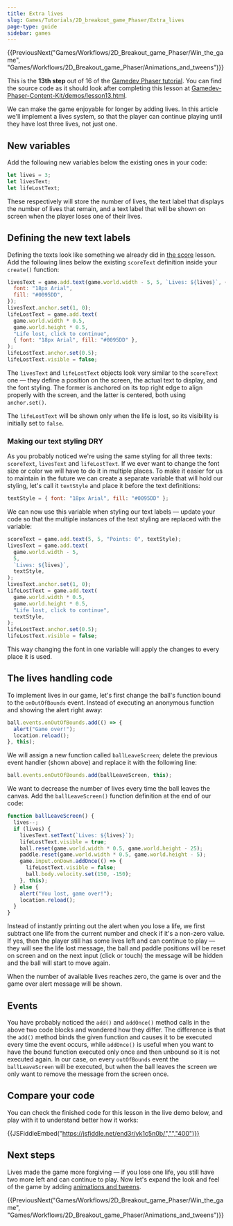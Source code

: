 ```yaml
---
title: Extra lives
slug: Games/Tutorials/2D_breakout_game_Phaser/Extra_lives
page-type: guide
sidebar: games
---
```


{{PreviousNext("Games/Workflows/2D_Breakout_game_Phaser/Win_the_game", "Games/Workflows/2D_Breakout_game_Phaser/Animations_and_tweens")}}

This is the **13th step** out of 16 of the [Gamedev Phaser tutorial](/en-US/docs/Games/Tutorials/2D_breakout_game_Phaser). You can find the source code as it should look after completing this lesson at [Gamedev-Phaser-Content-Kit/demos/lesson13.html](https://github.com/end3r/Gamedev-Phaser-Content-Kit/blob/gh-pages/demos/lesson13.html).

We can make the game enjoyable for longer by adding lives. In this article we'll implement a lives system, so that the player can continue playing until they have lost three lives, not just one.

## New variables

Add the following new variables below the existing ones in your code:

```js
let lives = 3;
let livesText;
let lifeLostText;
```

These respectively will store the number of lives, the text label that displays the number of lives that remain, and a text label that will be shown on screen when the player loses one of their lives.

## Defining the new text labels

Defining the texts look like something we already did in [the score](/en-US/docs/Games/Tutorials/2D_breakout_game_Phaser/The_score) lesson. Add the following lines below the existing `scoreText` definition inside your `create()` function:

```js
livesText = game.add.text(game.world.width - 5, 5, `Lives: ${lives}`, {
  font: "18px Arial",
  fill: "#0095DD",
});
livesText.anchor.set(1, 0);
lifeLostText = game.add.text(
  game.world.width * 0.5,
  game.world.height * 0.5,
  "Life lost, click to continue",
  { font: "18px Arial", fill: "#0095DD" },
);
lifeLostText.anchor.set(0.5);
lifeLostText.visible = false;
```

The `livesText` and `lifeLostText` objects look very similar to the `scoreText` one — they define a position on the screen, the actual text to display, and the font styling. The former is anchored on its top right edge to align properly with the screen, and the latter is centered, both using `anchor.set()`.

The `lifeLostText` will be shown only when the life is lost, so its visibility is initially set to `false`.

### Making our text styling DRY

As you probably noticed we're using the same styling for all three texts: `scoreText`, `livesText` and `lifeLostText`. If we ever want to change the font size or color we will have to do it in multiple places. To make it easier for us to maintain in the future we can create a separate variable that will hold our styling, let's call it `textStyle` and place it before the text definitions:

```js
textStyle = { font: "18px Arial", fill: "#0095DD" };
```

We can now use this variable when styling our text labels — update your code so that the multiple instances of the text styling are replaced with the variable:

```js
scoreText = game.add.text(5, 5, "Points: 0", textStyle);
livesText = game.add.text(
  game.world.width - 5,
  5,
  `Lives: ${lives}`,
  textStyle,
);
livesText.anchor.set(1, 0);
lifeLostText = game.add.text(
  game.world.width * 0.5,
  game.world.height * 0.5,
  "Life lost, click to continue",
  textStyle,
);
lifeLostText.anchor.set(0.5);
lifeLostText.visible = false;
```

This way changing the font in one variable will apply the changes to every place it is used.

## The lives handling code

To implement lives in our game, let's first change the ball's function bound to the `onOutOfBounds` event. Instead of executing an anonymous function and showing the alert right away:

```js
ball.events.onOutOfBounds.add(() => {
  alert("Game over!");
  location.reload();
}, this);
```

We will assign a new function called `ballLeaveScreen`; delete the previous event handler (shown above) and replace it with the following line:

```js
ball.events.onOutOfBounds.add(ballLeaveScreen, this);
```

We want to decrease the number of lives every time the ball leaves the canvas. Add the `ballLeaveScreen()` function definition at the end of our code:

```js
function ballLeaveScreen() {
  lives--;
  if (lives) {
    livesText.setText(`Lives: ${lives}`);
    lifeLostText.visible = true;
    ball.reset(game.world.width * 0.5, game.world.height - 25);
    paddle.reset(game.world.width * 0.5, game.world.height - 5);
    game.input.onDown.addOnce(() => {
      lifeLostText.visible = false;
      ball.body.velocity.set(150, -150);
    }, this);
  } else {
    alert("You lost, game over!");
    location.reload();
  }
}
```

Instead of instantly printing out the alert when you lose a life, we first subtract one life from the current number and check if it's a non-zero value. If yes, then the player still has some lives left and can continue to play — they will see the life lost message, the ball and paddle positions will be reset on screen and on the next input (click or touch) the message will be hidden and the ball will start to move again.

When the number of available lives reaches zero, the game is over and the game over alert message will be shown.

## Events

You have probably noticed the `add()` and `addOnce()` method calls in the above two code blocks and wondered how they differ. The difference is that the `add()` method binds the given function and causes it to be executed every time the event occurs, while `addOnce()` is useful when you want to have the bound function executed only once and then unbound so it is not executed again. In our case, on every `outOfBounds` event the `ballLeaveScreen` will be executed, but when the ball leaves the screen we only want to remove the message from the screen once.

## Compare your code

You can check the finished code for this lesson in the live demo below, and play with it to understand better how it works:

{{JSFiddleEmbed("https://jsfiddle.net/end3r/yk1c5n0b/","","400")}}

## Next steps

Lives made the game more forgiving — if you lose one life, you still have two more left and can continue to play. Now let's expand the look and feel of the game by adding [animations and tweens](/en-US/docs/Games/Tutorials/2D_breakout_game_Phaser/Animations_and_tweens).

{{PreviousNext("Games/Workflows/2D_Breakout_game_Phaser/Win_the_game", "Games/Workflows/2D_Breakout_game_Phaser/Animations_and_tweens")}}
